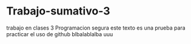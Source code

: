 # Trabajo-sumativo-3
trabajo en clases 3 Programacion segura
este texto es una prueba para practicar el uso de github
blbalablalba
uuu